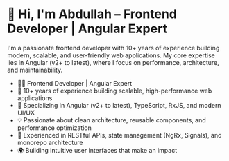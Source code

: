 <!-- <p align="center">
  <img width="460" height="300" src="http://www.fillmurray.com/460/300">
</p> -->

# 👋 Hi, I'm Abdullah – Frontend Developer | Angular Expert
I'm a passionate frontend developer with 10+ years of experience building modern, scalable, and user-friendly web applications. My core expertise lies in Angular (v2+ to latest), where I focus on performance, architecture, and maintainability.

- 👨‍💻 Frontend Developer | Angular Expert
- 🚀 10+ years of experience building scalable, high-performance web applications
- 🎯 Specializing in Angular (v2+ to latest), TypeScript, RxJS, and modern UI/UX
- 💡 Passionate about clean architecture, reusable components, and performance optimization
- 🔧 Experienced in RESTful APIs, state management (NgRx, Signals), and monorepo architecture
- 🌍 Building intuitive user interfaces that make an impact


<!-- [![Anurag's GitHub stats](https://github-readme-stats.vercel.app/api?username=abudygold&show_icons=true&theme=dark)](https://github.com/anuraghazra/github-readme-stats) -->

